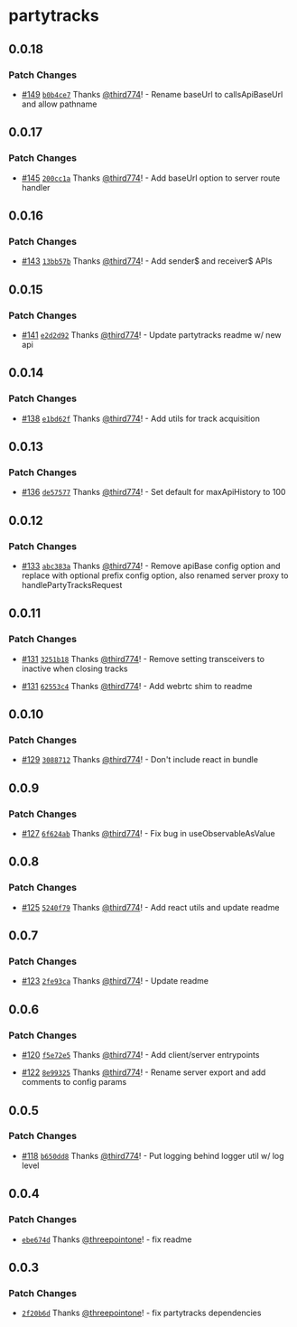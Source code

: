 # partytracks

## 0.0.18

### Patch Changes

- [#149](https://github.com/threepointone/partyserver/pull/149) [`b0b4ce7`](https://github.com/threepointone/partyserver/commit/b0b4ce703b1daacb7506a19003b91c34e1be13c0) Thanks [@third774](https://github.com/third774)! - Rename baseUrl to callsApiBaseUrl and allow pathname

## 0.0.17

### Patch Changes

- [#145](https://github.com/threepointone/partyserver/pull/145) [`200cc1a`](https://github.com/threepointone/partyserver/commit/200cc1a7758b1217a3491e73c26737667fe47395) Thanks [@third774](https://github.com/third774)! - Add baseUrl option to server route handler

## 0.0.16

### Patch Changes

- [#143](https://github.com/threepointone/partyserver/pull/143) [`13bb57b`](https://github.com/threepointone/partyserver/commit/13bb57bd9fe3610b04ab947a138ae9b5475ecc42) Thanks [@third774](https://github.com/third774)! - Add sender$ and receiver$ APIs

## 0.0.15

### Patch Changes

- [#141](https://github.com/threepointone/partyserver/pull/141) [`e2d2d92`](https://github.com/threepointone/partyserver/commit/e2d2d925ccc75dc4ec84005c854768961885a93b) Thanks [@third774](https://github.com/third774)! - Update partytracks readme w/ new api

## 0.0.14

### Patch Changes

- [#138](https://github.com/threepointone/partyserver/pull/138) [`e1bd62f`](https://github.com/threepointone/partyserver/commit/e1bd62f025c038213d9f9083819f9a2b97842ce6) Thanks [@third774](https://github.com/third774)! - Add utils for track acquisition

## 0.0.13

### Patch Changes

- [#136](https://github.com/threepointone/partyserver/pull/136) [`de57577`](https://github.com/threepointone/partyserver/commit/de575776132b3c4a256d072342d18c4731fc2333) Thanks [@third774](https://github.com/third774)! - Set default for maxApiHistory to 100

## 0.0.12

### Patch Changes

- [#133](https://github.com/threepointone/partyserver/pull/133) [`abc383a`](https://github.com/threepointone/partyserver/commit/abc383a33850e0110b5f3f861a7b4db9ec41f40e) Thanks [@third774](https://github.com/third774)! - Remove apiBase config option and replace with optional prefix config option, also renamed server proxy to handlePartyTracksRequest

## 0.0.11

### Patch Changes

- [#131](https://github.com/threepointone/partyserver/pull/131) [`3251b18`](https://github.com/threepointone/partyserver/commit/3251b181abd72e14a064427d66ae32400580749d) Thanks [@third774](https://github.com/third774)! - Remove setting transceivers to inactive when closing tracks

- [#131](https://github.com/threepointone/partyserver/pull/131) [`62553c4`](https://github.com/threepointone/partyserver/commit/62553c407eff604cca7586da633896148178cbdd) Thanks [@third774](https://github.com/third774)! - Add webrtc shim to readme

## 0.0.10

### Patch Changes

- [#129](https://github.com/threepointone/partyserver/pull/129) [`3088712`](https://github.com/threepointone/partyserver/commit/30887129eb3eb0a6d80798447aded96089dd46ef) Thanks [@third774](https://github.com/third774)! - Don't include react in bundle

## 0.0.9

### Patch Changes

- [#127](https://github.com/threepointone/partyserver/pull/127) [`6f624ab`](https://github.com/threepointone/partyserver/commit/6f624abff1278c64a2550d9a211807472b553644) Thanks [@third774](https://github.com/third774)! - Fix bug in useObservableAsValue

## 0.0.8

### Patch Changes

- [#125](https://github.com/threepointone/partyserver/pull/125) [`5240f79`](https://github.com/threepointone/partyserver/commit/5240f798a64b3f3dabece62bb3d0587a703ae875) Thanks [@third774](https://github.com/third774)! - Add react utils and update readme

## 0.0.7

### Patch Changes

- [#123](https://github.com/threepointone/partyserver/pull/123) [`2fe93ca`](https://github.com/threepointone/partyserver/commit/2fe93ca38d70fd333ba61ef6122b9df070e6e8c8) Thanks [@third774](https://github.com/third774)! - Update readme

## 0.0.6

### Patch Changes

- [#120](https://github.com/threepointone/partyserver/pull/120) [`f5e72e5`](https://github.com/threepointone/partyserver/commit/f5e72e58ed0f01cdb30b3c65489d49dc9bd24b22) Thanks [@third774](https://github.com/third774)! - Add client/server entrypoints

- [#122](https://github.com/threepointone/partyserver/pull/122) [`8e99325`](https://github.com/threepointone/partyserver/commit/8e993250de211ab00882e0e5d5c22b23fd375c2a) Thanks [@third774](https://github.com/third774)! - Rename server export and add comments to config params

## 0.0.5

### Patch Changes

- [#118](https://github.com/threepointone/partyserver/pull/118) [`b650dd8`](https://github.com/threepointone/partyserver/commit/b650dd8c4c32d7e1d19987d4693ec09ff702d39c) Thanks [@third774](https://github.com/third774)! - Put logging behind logger util w/ log level

## 0.0.4

### Patch Changes

- [`ebe674d`](https://github.com/threepointone/partyserver/commit/ebe674d1006c9a57da511c18b25c5278def9250b) Thanks [@threepointone](https://github.com/threepointone)! - fix readme

## 0.0.3

### Patch Changes

- [`2f20b6d`](https://github.com/threepointone/partyserver/commit/2f20b6d4341bb5c117b933b53946d67178ed512f) Thanks [@threepointone](https://github.com/threepointone)! - fix partytracks dependencies
